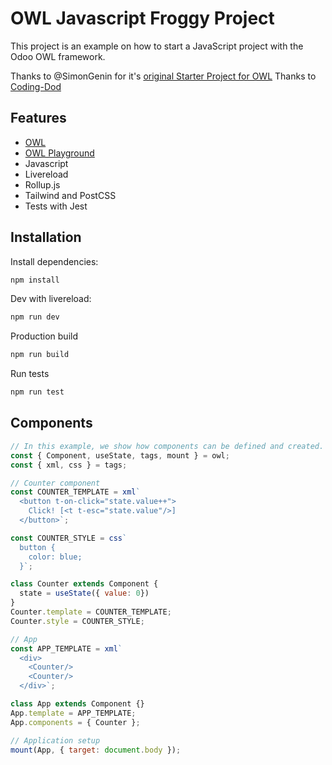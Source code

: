 # OWL Javascript Froggy Project

This project is an example on how to start a JavaScript project with the Odoo OWL framework.

Thanks to @SimonGenin for it's [original Starter Project for OWL](https://github.com/SimonGenin/OWL-JavaScript-Project-Starter)
Thanks to [Coding-Dod](https://github.com/Coding-Dodo/OWL-JavaScript-Tailwind-Project-Starter.git)


## Features

- [OWL](https://github.com/odoo/owl)
- [OWL Playground](https://odoo.github.io/owl/playground/)
- Javascript
- Livereload
- Rollup.js
- Tailwind and PostCSS
- Tests with Jest

## Installation

Install dependencies:

```bash
npm install
```

Dev with livereload:

```bash
npm run dev
```

Production build

```bash
npm run build
```

Run tests

```bash
npm run test
```

## Components
```javascript
// In this example, we show how components can be defined and created.
const { Component, useState, tags, mount } = owl;
const { xml, css } = tags;

// Counter component
const COUNTER_TEMPLATE = xml`
  <button t-on-click="state.value++">
    Click! [<t t-esc="state.value"/>]
  </button>`;

const COUNTER_STYLE = css`
  button {
    color: blue;
  }`;

class Counter extends Component {
  state = useState({ value: 0})
}
Counter.template = COUNTER_TEMPLATE;
Counter.style = COUNTER_STYLE;

// App
const APP_TEMPLATE = xml`
  <div>
    <Counter/>
    <Counter/>
  </div>`;

class App extends Component {}
App.template = APP_TEMPLATE;
App.components = { Counter };

// Application setup
mount(App, { target: document.body });
```
